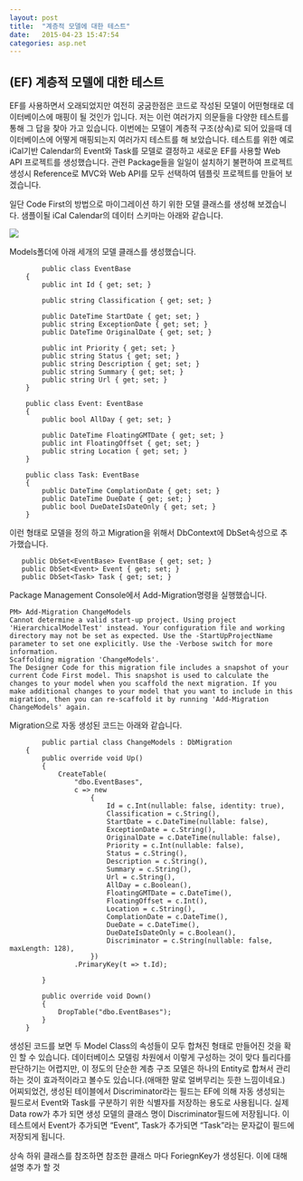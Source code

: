 ```yaml
---
layout: post
title:  "계층적 모델에 대한 테스트"
date:   2015-04-23 15:47:54
categories: asp.net
---
```


## (EF) 계층적 모델에 대한 테스트
EF를 사용하면서 오래되었지만 여전히 궁굼한점은 코드로 작성된 모델이 어떤형태로 데이터베이스에 매핑이 될 것인가 입니다. 저는 이런 여러가지 의문들을 다양한 테스트를 통해 그 답을 찾아 가고 있습니다. 이번에는 모델이 계층적 구조(상속)로 되어 있을때 데이터베이스에 어떻게 매핑되는지 여러가지 테스트를 해 보았습니다.
테스트를 위한 예로 iCal기반 Calendar의 Event와 Task를 모델로 결정하고 새로운 EF를 사용할 Web API 프로젝트를 생성했습니다. 관련 Package들을 일일이 설치하기 불편하여 프로젝트 생성시 Reference로 MVC와 Web API를 모두 선택하여 템플릿 프로젝트를 만들어 보겠습니다.

일단 Code First의 방법으로 마이그레이션 하기 위한 모델 클래스를 생성해 보겠습니다. 샘플이될 iCal Calendar의 데이터 스키마는 아래와 같습니다.

![](https://developer.apple.com/legacy/library/documentation/AppleApplications/Reference/SyncServicesSchemaRef/art/calendars_schema_entities.gif)

Models폴더에 아래 세개의 모델 클래스를 생성했습니다.

            public class EventBase
        {
            public int Id { get; set; }
    
            public string Classification { get; set; }
    
            public DateTime StartDate { get; set; }
            public string ExceptionDate { get; set; }
            public DateTime OriginalDate { get; set; }
    
            public int Priority { get; set; }
            public string Status { get; set; }
            public string Description { get; set; }
            public string Summary { get; set; }
            public string Url { get; set; }
        }
    
        public class Event: EventBase
        {
            public bool AllDay { get; set; }
    
            public DateTime FloatingGMTDate { get; set; }
            public int FloatingOffset { get; set; }
            public string Location { get; set; }
        }
    
        public class Task: EventBase
        {
            public DateTime ComplationDate { get; set; }
            public DateTime DueDate { get; set; }
            public bool DueDateIsDateOnly { get; set; }
        }
    

이런 형태로 모델을 정의 하고 Migration을 위해서 DbContext에 DbSet속성으로 추가했습니다.

       public DbSet<EventBase> EventBase { get; set; }
       public DbSet<Event> Event { get; set; }
       public DbSet<Task> Task { get; set; }

Package Management Console에서 Add-Migration명령을 실행했습니다.

    PM> Add-Migration ChangeModels
    Cannot determine a valid start-up project. Using project 'HierarchicalModelTest' instead. Your configuration file and working directory may not be set as expected. Use the -StartUpProjectName parameter to set one explicitly. Use the -Verbose switch for more information.
    Scaffolding migration 'ChangeModels'.
    The Designer Code for this migration file includes a snapshot of your current Code First model. This snapshot is used to calculate the changes to your model when you scaffold the next migration. If you make additional changes to your model that you want to include in this migration, then you can re-scaffold it by running 'Add-Migration ChangeModels' again.

Migration으로 자동 생성된 코드는 아래와 같습니다.

            public partial class ChangeModels : DbMigration
        {
            public override void Up()
            {
                CreateTable(
                    "dbo.EventBases",
                    c => new
                        {
                            Id = c.Int(nullable: false, identity: true),
                            Classification = c.String(),
                            StartDate = c.DateTime(nullable: false),
                            ExceptionDate = c.String(),
                            OriginalDate = c.DateTime(nullable: false),
                            Priority = c.Int(nullable: false),
                            Status = c.String(),
                            Description = c.String(),
                            Summary = c.String(),
                            Url = c.String(),
                            AllDay = c.Boolean(),
                            FloatingGMTDate = c.DateTime(),
                            FloatingOffset = c.Int(),
                            Location = c.String(),
                            ComplationDate = c.DateTime(),
                            DueDate = c.DateTime(),
                            DueDateIsDateOnly = c.Boolean(),
                            Discriminator = c.String(nullable: false, maxLength: 128),
                        })
                    .PrimaryKey(t => t.Id);
                
            }
            
            public override void Down()
            {
                DropTable("dbo.EventBases");
            }
        }

생성된 코드를 보면 두 Model Class의 속성들이 모두 합쳐진 형태로 만들어진 것을 확인 할 수 있습니다. 데이터베이스 모델링 차원에서 이렇게 구성하는 것이 맞다 틀리다를 판단하기는 어렵지만, 이 정도의 단순한 계층 구조 모델은 하나의 Entity로 합쳐서 관리하는 것이 효과적이라고 볼수도 있습니다.(애매한 말로 얼버무리는 듯한 느낌이네요.)
어찌되었건, 생성된 테이블에서 Discriminator라는 필드는 EF에 의해 자동 생성되는 필드로서 Event와 Task를 구분하기 위한 식별자를 저장하는 용도로 사용됩니다. 실제 Data row가 추가 되면 생성 모델의 클래스 명이 Discriminator필드에 저장됩니다.
이 테스트에서 Event가 추가되면 “Event”, Task가 추가되면 “Task”라는 문자값이 필드에 저장되게 됩니다.


상속 하위 클래스를 참조하면 참조한 클래스 마다 ForiegnKey가 생성된다. 이에 대해 설명 추가 할 것